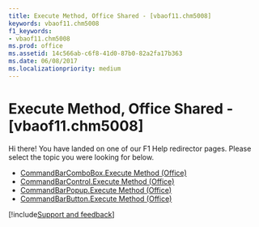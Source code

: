 ```yaml
---
title: Execute Method, Office Shared - [vbaof11.chm5008]
keywords: vbaof11.chm5008
f1_keywords:
- vbaof11.chm5008
ms.prod: office
ms.assetid: 14c566ab-c6f8-41d0-87b0-82a2fa17b363
ms.date: 06/08/2017
ms.localizationpriority: medium
---
```



# Execute Method, Office Shared - [vbaof11.chm5008]

Hi there! You have landed on one of our F1 Help redirector pages. Please select the topic you were looking for below.

- [CommandBarComboBox.Execute Method (Office)](https://msdn.microsoft.com/library/13ec7924-2420-c0c0-750f-4dae8b8e1503%28Office.15%29.aspx)
- [CommandBarControl.Execute Method (Office)](https://msdn.microsoft.com/library/5b95846f-99c6-93b3-2167-6bd7acf5d508%28Office.15%29.aspx)
- [CommandBarPopup.Execute Method (Office)](https://msdn.microsoft.com/library/fedebe76-86f5-9c30-6e23-a20e0024bbf4%28Office.15%29.aspx)
- [CommandBarButton.Execute Method (Office)](https://msdn.microsoft.com/library/1cf36559-86ba-8a9c-ef81-ef72185dd21c%28Office.15%29.aspx)

[!include[Support and feedback](~/includes/feedback-boilerplate.md)]